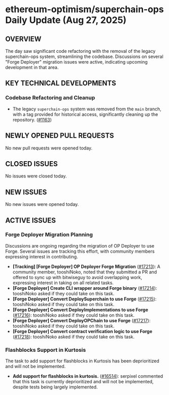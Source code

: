 # ethereum-optimism/superchain-ops Daily Update (Aug 27, 2025)

## OVERVIEW
The day saw significant code refactoring with the removal of the legacy superchain-ops system, streamlining the codebase. Discussions on several "Forge Deployer" migration issues were active, indicating upcoming development in that area.

## KEY TECHNICAL DEVELOPMENTS

### Codebase Refactoring and Cleanup
*   The legacy `superchain-ops` system was removed from the `main` branch, with a tag provided for historical access, significantly cleaning up the repository. ([#1163](https://github.com/ethereum-optimism/superchain-ops/pull/1163))

## NEWLY OPENED PULL REQUESTS
No new pull requests were opened today.

## CLOSED ISSUES
No issues were closed today.

## NEW ISSUES
No new issues were opened today.

## ACTIVE ISSUES

### Forge Deployer Migration Planning
Discussions are ongoing regarding the migration of OP Deployer to use Forge. Several issues are tracking this effort, with community members expressing interest in contributing.
*   **[Tracking] [Forge Deployer] OP Deployer Forge Migration** ([#17213](https://github.com/ethereum-optimism/superchain-ops/issues/17213)): A community member, tooshiNoko, noted that they submitted a PR and offered to sync up with bitwiseguy to avoid overlapping work, expressing interest in taking on all related tasks.
*   **[Forge Deployer] Create CLI wrapper around Forge binary** ([#17214](https://github.com/ethereum-optimism/superchain-ops/issues/17214)): tooshiNoko asked if they could take on this task.
*   **[Forge Deployer] Convert DeploySuperchain to use Forge** ([#17215](https://github.com/ethereum-optimism/superchain-ops/issues/17215)): tooshiNoko asked if they could take on this task.
*   **[Forge Deployer] Convert DeployImplementations to use Forge** ([#17216](https://github.com/ethereum-optimism/superchain-ops/issues/17216)): tooshiNoko asked if they could take on this task.
*   **[Forge Deployer] Convert DeployOPChain to use Forge** ([#17217](https://github.com/ethereum-optimism/superchain-ops/issues/17217)): tooshiNoko asked if they could take on this task.
*   **[Forge Deployer] Convert contract verification logic to use Forge** ([#17218](https://github.com/ethereum-optimism/superchain-ops/issues/17218)): tooshiNoko asked if they could take on this task.

### Flashblocks Support in Kurtosis
The task to add support for flashblocks in Kurtosis has been deprioritized and will not be implemented.
*   **Add support for flashblocks in kurtosis.** ([#16514](https://github.com/ethereum-optimism/superchain-ops/issues/16514)): serpixel commented that this task is currently deprioritized and will not be implemented, despite tests being largely implemented.